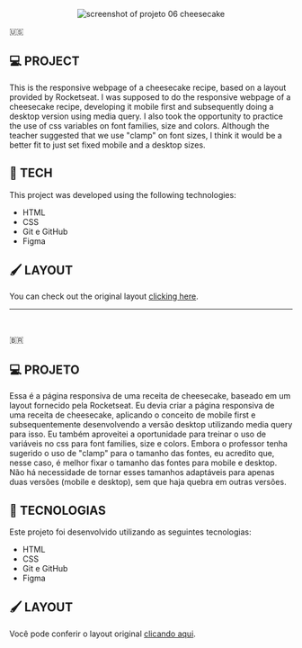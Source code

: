 <p align="center">
<img src="https://i.imgur.com/qMf21oZ.png" alt="screenshot of projeto 06 cheesecake">
</p>

🇺🇸
## 💻 PROJECT
This is the responsive webpage of a cheesecake recipe, based on a layout provided by Rocketseat.
I was supposed to do the responsive webpage of a cheesecake recipe, developing it mobile first and subsequently doing a desktop version using media query. I also took the opportunity to practice the use of css variables on font families, size and colors. Although the teacher suggested that we use "clamp" on font sizes, I think it would be a better fit to just set fixed mobile and a desktop sizes.



## 🚀 TECH
This project was developed using the following technologies:
- HTML
- CSS
- Git e GitHub
- Figma


## 🖌 LAYOUT
You can check out the original layout [clicking here](https://www.figma.com/file/5avETbmRolK0EQGOLnX5t9/Cheesecake-%E2%80%A2-Projeto-Explorer-(Community)-(Copy)?type=design&node-id=0%3A1&mode=dev).
<br/>
<hr/>
<br/>

🇧🇷
## 💻 PROJETO
Essa é a página responsiva de uma receita de cheesecake, baseado em um layout fornecido pela Rocketseat.
Eu devia criar a página responsiva de uma receita de cheesecake, aplicando o conceito de mobile first e subsequentemente desenvolvendo a versão desktop utilizando media query para isso. Eu também aproveitei a oportunidade para treinar o uso de variáveis no css para font families, size e colors. Embora o professor tenha sugerido o uso de "clamp" para o tamanho das fontes, eu acredito que, nesse caso, é melhor fixar o tamanho das fontes para mobile e desktop. Não há necessidade de tornar esses tamanhos adaptáveis para apenas duas versões (mobile e desktop), sem que haja quebra em outras versões.


## 🚀 TECNOLOGIAS
Este projeto foi desenvolvido utilizando as seguintes tecnologias:
- HTML
- CSS
- Git e GitHub
- Figma


## 🖌 LAYOUT
Você pode conferir o layout original [clicando aqui](hhttps://www.figma.com/file/5avETbmRolK0EQGOLnX5t9/Cheesecake-%E2%80%A2-Projeto-Explorer-(Community)-(Copy)?type=design&node-id=0%3A1&mode=dev).
